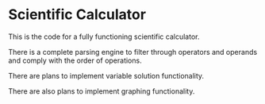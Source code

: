 # Scientific Calculator 

This is the code for a fully functioning scientific calculator. 

There is a complete parsing engine to filter through operators and operands and comply with the order of operations. 

There are plans to implement variable solution functionality. 

There are also plans to implement graphing functionality.
